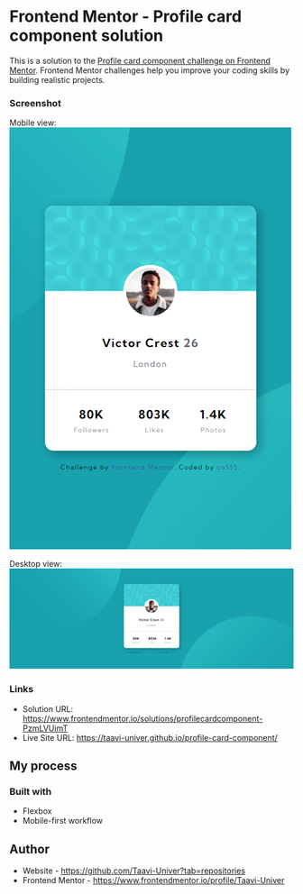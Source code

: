 # Frontend Mentor - Profile card component solution

This is a solution to the [Profile card component challenge on Frontend Mentor](https://www.frontendmentor.io/challenges/profile-card-component-cfArpWshJ). Frontend Mentor challenges help you improve your coding skills by building realistic projects. 

### Screenshot

Mobile view:
![](./images/co555-profile-card-component-mobile.png)

Desktop view:
![](./images/co555-profile-card-component-desktop.png)

### Links

- Solution URL: https://www.frontendmentor.io/solutions/profilecardcomponent-PzmLVUimT
- Live Site URL: https://taavi-univer.github.io/profile-card-component/

## My process

### Built with

- Flexbox
- Mobile-first workflow

## Author

- Website - https://github.com/Taavi-Univer?tab=repositories
- Frontend Mentor - https://www.frontendmentor.io/profile/Taavi-Univer
